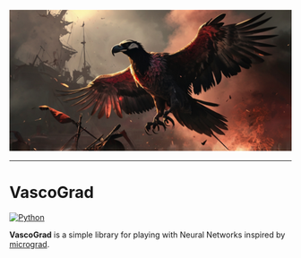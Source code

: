 ![VascoGrad](images/vulture.jpg)

---

# VascoGrad

[![Python](https://img.shields.io/badge/python-3.12-blue.svg)](https://docs.python.org/3/whatsnew/3.12.html)

**VascoGrad** is a simple library for playing with Neural Networks inspired by [micrograd](https://github.com/karpathy/micrograd/tree/master "micrograd repository").

